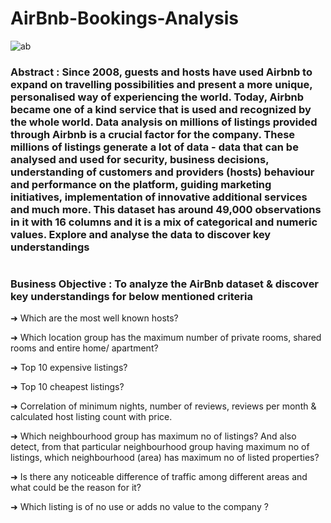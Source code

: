 # AirBnb-Bookings-Analysis
![ab](https://user-images.githubusercontent.com/121399834/210103311-860a8320-b9e8-451e-b5d4-18c16f3b8097.jpeg)
### Abstract : Since 2008, guests and hosts have used Airbnb to expand on travelling possibilities and present a more unique, personalised way of experiencing the world. Today, Airbnb became one of a kind service that is used and recognized by the whole world. Data analysis on millions of listings provided through Airbnb is a crucial factor for the company. These millions of listings generate a lot of data - data that can be analysed and used for security, business decisions, understanding of customers and providers (hosts) behaviour and performance on the platform, guiding marketing initiatives, implementation of innovative additional services and much more. This dataset has around 49,000 observations in it with 16 columns and it is a mix of categorical and numeric values. Explore and analyse the data to discover key understandings
#
### Business Objective : To analyze the AirBnb dataset & discover key understandings for below mentioned criteria

➜ Which are the most well known hosts?

➜ Which location group has the maximum number of private rooms, shared rooms and entire home/ apartment?

➜ Top 10 expensive listings?

➜ Top 10 cheapest listings?

➜ Correlation of minimum nights, number of reviews, reviews per month & calculated host listing count with price.

➜ Which neighbourhood group has maximum no of listings? And also detect, from that particular neighbourhood group having maximum no of listings, which neighbourhood (area) has maximum no of listed properties?

➜ Is there any noticeable difference of traffic among different areas and what could be the reason for it?

➜ Which listing is of no use or adds no value to the company ?
